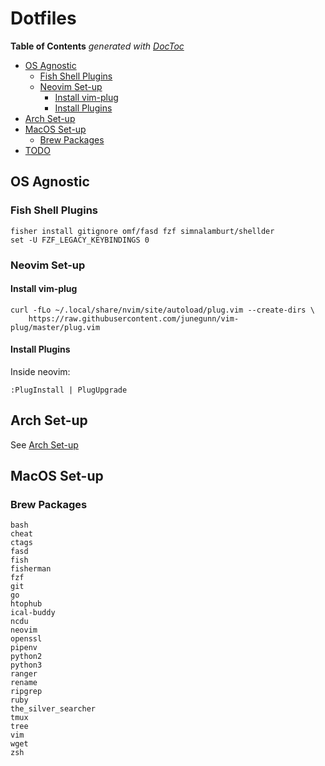 # Dotfiles

<!-- START doctoc generated TOC please keep comment here to allow auto update -->
<!-- DON'T EDIT THIS SECTION, INSTEAD RE-RUN doctoc TO UPDATE -->
**Table of Contents**  *generated with [DocToc](https://github.com/thlorenz/doctoc)*

- [OS Agnostic](#os-agnostic)
  - [Fish Shell Plugins](#fish-shell-plugins)
  - [Neovim Set-up](#neovim-set-up)
    - [Install vim-plug](#install-vim-plug)
    - [Install Plugins](#install-plugins)
- [Arch Set-up](#arch-set-up)
- [MacOS Set-up](#macos-set-up)
  - [Brew Packages](#brew-packages)
- [TODO](#todo)

<!-- END doctoc generated TOC please keep comment here to allow auto update -->

## OS Agnostic
### Fish Shell Plugins
```
fisher install gitignore omf/fasd fzf simnalamburt/shellder
set -U FZF_LEGACY_KEYBINDINGS 0
```

### Neovim Set-up
#### Install vim-plug
```
curl -fLo ~/.local/share/nvim/site/autoload/plug.vim --create-dirs \
    https://raw.githubusercontent.com/junegunn/vim-plug/master/plug.vim
```
#### Install Plugins
Inside neovim:
```
:PlugInstall | PlugUpgrade
```

## Arch Set-up
See [Arch Set-up](https://www.github.com/danielmmetz/dotfiles/blob/master/docs/arch.md)

## MacOS Set-up
### Brew Packages
```
bash
cheat
ctags
fasd
fish
fisherman
fzf
git
go
htophub
ical-buddy
ncdu
neovim
openssl
pipenv
python2
python3
ranger
rename
ripgrep
ruby
the_silver_searcher
tmux
tree
vim
wget
zsh
```
